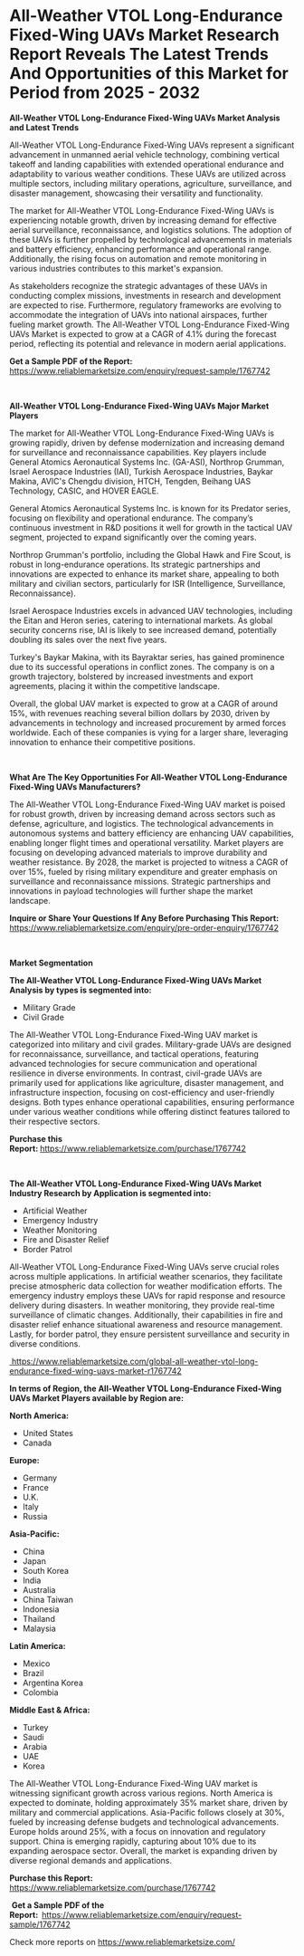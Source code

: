 <p><h1>All-Weather VTOL Long-Endurance Fixed-Wing UAVs Market Research Report Reveals The Latest Trends And Opportunities of this Market for Period from 2025 - 2032</h1></p><p><strong>All-Weather VTOL Long-Endurance Fixed-Wing UAVs Market Analysis and Latest Trends</strong></p>
<p><p>All-Weather VTOL Long-Endurance Fixed-Wing UAVs represent a significant advancement in unmanned aerial vehicle technology, combining vertical takeoff and landing capabilities with extended operational endurance and adaptability to various weather conditions. These UAVs are utilized across multiple sectors, including military operations, agriculture, surveillance, and disaster management, showcasing their versatility and functionality.</p><p>The market for All-Weather VTOL Long-Endurance Fixed-Wing UAVs is experiencing notable growth, driven by increasing demand for effective aerial surveillance, reconnaissance, and logistics solutions. The adoption of these UAVs is further propelled by technological advancements in materials and battery efficiency, enhancing performance and operational range. Additionally, the rising focus on automation and remote monitoring in various industries contributes to this market's expansion.</p><p>As stakeholders recognize the strategic advantages of these UAVs in conducting complex missions, investments in research and development are expected to rise. Furthermore, regulatory frameworks are evolving to accommodate the integration of UAVs into national airspaces, further fueling market growth. The All-Weather VTOL Long-Endurance Fixed-Wing UAVs Market is expected to grow at a CAGR of 4.1% during the forecast period, reflecting its potential and relevance in modern aerial applications.</p></p>
<p><strong>Get a Sample PDF of the Report:&nbsp;</strong> <a href="https://www.reliablemarketsize.com/enquiry/request-sample/1767742?utm_campaign=3172&utm_medium=2&utm_source=Github&utm_content=ia&utm_term=11042025&utm_id=all-weather-vtol-long-endurance-fixed-wing-uavs">https://www.reliablemarketsize.com/enquiry/request-sample/1767742</a></p>
<p>&nbsp;</p>
<p><strong>All-Weather VTOL Long-Endurance Fixed-Wing UAVs Major Market Players</strong></p>
<p><p>The market for All-Weather VTOL Long-Endurance Fixed-Wing UAVs is growing rapidly, driven by defense modernization and increasing demand for surveillance and reconnaissance capabilities. Key players include General Atomics Aeronautical Systems Inc. (GA-ASI), Northrop Grumman, Israel Aerospace Industries (IAI), Turkish Aerospace Industries, Baykar Makina, AVIC's Chengdu division, HTCH, Tengden, Beihang UAS Technology, CASIC, and HOVER EAGLE.</p><p>General Atomics Aeronautical Systems Inc. is known for its Predator series, focusing on flexibility and operational endurance. The company’s continuous investment in R&D positions it well for growth in the tactical UAV segment, projected to expand significantly over the coming years.</p><p>Northrop Grumman's portfolio, including the Global Hawk and Fire Scout, is robust in long-endurance operations. Its strategic partnerships and innovations are expected to enhance its market share, appealing to both military and civilian sectors, particularly for ISR (Intelligence, Surveillance, Reconnaissance).</p><p>Israel Aerospace Industries excels in advanced UAV technologies, including the Eitan and Heron series, catering to international markets. As global security concerns rise, IAI is likely to see increased demand, potentially doubling its sales over the next five years.</p><p>Turkey's Baykar Makina, with its Bayraktar series, has gained prominence due to its successful operations in conflict zones. The company is on a growth trajectory, bolstered by increased investments and export agreements, placing it within the competitive landscape.</p><p>Overall, the global UAV market is expected to grow at a CAGR of around 15%, with revenues reaching several billion dollars by 2030, driven by advancements in technology and increased procurement by armed forces worldwide. Each of these companies is vying for a larger share, leveraging innovation to enhance their competitive positions.</p></p>
<p>&nbsp;</p>
<p><strong>What Are The Key Opportunities For All-Weather VTOL Long-Endurance Fixed-Wing UAVs Manufacturers?</strong></p>
<p><p>The All-Weather VTOL Long-Endurance Fixed-Wing UAV market is poised for robust growth, driven by increasing demand across sectors such as defense, agriculture, and logistics. The technological advancements in autonomous systems and battery efficiency are enhancing UAV capabilities, enabling longer flight times and operational versatility. Market players are focusing on developing advanced materials to improve durability and weather resistance. By 2028, the market is projected to witness a CAGR of over 15%, fueled by rising military expenditure and greater emphasis on surveillance and reconnaissance missions. Strategic partnerships and innovations in payload technologies will further shape the market landscape.</p></p>
<p><strong>Inquire or Share Your Questions If Any Before Purchasing This Report:</strong> <a href="https://www.reliablemarketsize.com/enquiry/pre-order-enquiry/1767742?utm_campaign=3172&utm_medium=2&utm_source=Github&utm_content=ia&utm_term=11042025&utm_id=all-weather-vtol-long-endurance-fixed-wing-uavs">https://www.reliablemarketsize.com/enquiry/pre-order-enquiry/1767742</a></p>
<p>&nbsp;</p>
<p><strong>Market Segmentation</strong></p>
<p><strong>The All-Weather VTOL Long-Endurance Fixed-Wing UAVs Market Analysis by types is segmented into:</strong></p>
<p><ul><li>Military Grade</li><li>Civil Grade</li></ul></p>
<p><p>The All-Weather VTOL Long-Endurance Fixed-Wing UAV market is categorized into military and civil grades. Military-grade UAVs are designed for reconnaissance, surveillance, and tactical operations, featuring advanced technologies for secure communication and operational resilience in diverse environments. In contrast, civil-grade UAVs are primarily used for applications like agriculture, disaster management, and infrastructure inspection, focusing on cost-efficiency and user-friendly designs. Both types enhance operational capabilities, ensuring performance under various weather conditions while offering distinct features tailored to their respective sectors.</p></p>
<p><strong>Purchase this Report:&nbsp;</strong><a href="https://www.reliablemarketsize.com/purchase/1767742?utm_campaign=3172&utm_medium=2&utm_source=Github&utm_content=ia&utm_term=11042025&utm_id=all-weather-vtol-long-endurance-fixed-wing-uavs">https://www.reliablemarketsize.com/purchase/1767742</a></p>
<p>&nbsp;</p>
<p><strong>The All-Weather VTOL Long-Endurance Fixed-Wing UAVs Market Industry Research by Application is segmented into:</strong></p>
<p><ul><li>Artificial Weather</li><li>Emergency Industry</li><li>Weather Monitoring</li><li>Fire and Disaster Relief</li><li>Border Patrol</li></ul></p>
<p><p>All-Weather VTOL Long-Endurance Fixed-Wing UAVs serve crucial roles across multiple applications. In artificial weather scenarios, they facilitate precise atmospheric data collection for weather modification efforts. The emergency industry employs these UAVs for rapid response and resource delivery during disasters. In weather monitoring, they provide real-time surveillance of climatic changes. Additionally, their capabilities in fire and disaster relief enhance situational awareness and resource management. Lastly, for border patrol, they ensure persistent surveillance and security in diverse conditions.</p></p>
<p><a href="https://www.reliablemarketsize.com/global-all-weather-vtol-long-endurance-fixed-wing-uavs-market-r1767742?utm_campaign=3172&utm_medium=2&utm_source=Github&utm_content=ia&utm_term=11042025&utm_id=all-weather-vtol-long-endurance-fixed-wing-uavs">&nbsp;https://www.reliablemarketsize.com/global-all-weather-vtol-long-endurance-fixed-wing-uavs-market-r1767742</a></p>
<p><strong>In terms of Region, the All-Weather VTOL Long-Endurance Fixed-Wing UAVs Market Players available by Region are:</strong></p>
<p>
    <p> <strong> North America: </strong>
        <ul>
            <li>United States</li>
            <li>Canada</li>
        </ul>
        </p> 
    <p> <strong> Europe: </strong>
        <ul>
            <li>Germany</li>
            <li>France</li>
            <li>U.K.</li>
            <li>Italy</li>
            <li>Russia</li>
        </ul>
        </p> 
    <p> <strong> Asia-Pacific: </strong>
        <ul>
            <li>China</li>
            <li>Japan</li>
            <li>South Korea</li>
            <li>India</li>
            <li>Australia</li>
            <li>China Taiwan</li>
            <li>Indonesia</li>
            <li>Thailand</li>
            <li>Malaysia</li>
        </ul>
        </p> 
    <p> <strong> Latin America: </strong>
        <ul>
            <li>Mexico</li>
            <li>Brazil</li>
            <li>Argentina Korea</li>
            <li>Colombia</li>
        </ul>
        </p> 
    <p> <strong> Middle East & Africa: </strong>
        <ul>
            <li>Turkey</li>
            <li>Saudi</li>
            <li>Arabia</li>
            <li>UAE</li>
            <li>Korea</li>
        </ul>
    </p>
    </p>
<p><p>The All-Weather VTOL Long-Endurance Fixed-Wing UAV market is witnessing significant growth across various regions. North America is expected to dominate, holding approximately 35% market share, driven by military and commercial applications. Asia-Pacific follows closely at 30%, fueled by increasing defense budgets and technological advancements. Europe holds around 25%, with a focus on innovation and regulatory support. China is emerging rapidly, capturing about 10% due to its expanding aerospace sector. Overall, the market is expanding driven by diverse regional demands and applications.</p></p>
<p><strong>Purchase this Report: </strong><a href="https://www.reliablemarketsize.com/purchase/1767742?utm_campaign=3172&utm_medium=2&utm_source=Github&utm_content=ia&utm_term=11042025&utm_id=all-weather-vtol-long-endurance-fixed-wing-uavs">https://www.reliablemarketsize.com/purchase/1767742</a></p>
<p>&nbsp;<strong>Get a Sample PDF of the Report:&nbsp;&nbsp;</strong><a href="https://www.reliablemarketsize.com/enquiry/request-sample/1767742?utm_campaign=3172&utm_medium=2&utm_source=Github&utm_content=ia&utm_term=11042025&utm_id=all-weather-vtol-long-endurance-fixed-wing-uavs">https://www.reliablemarketsize.com/enquiry/request-sample/1767742</a></p>
<p><strong></strong></p>
<p>Check more reports on <a href="https://www.reliablemarketsize.com/?utm_campaign=3172&utm_medium=2&utm_source=Github&utm_content=ia&utm_term=11042025&utm_id=all-weather-vtol-long-endurance-fixed-wing-uavs">https://www.reliablemarketsize.com/</a></p>
